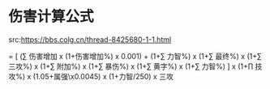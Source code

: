 # 伤害计算公式

src:https://bbs.colg.cn/thread-8425680-1-1.html

= [ (∑ 伤害增加 x (1+伤害增加%) x 0.001) + (1+∑ 力智%) x (1+∑ 最终%) x (1+∑ 三攻%) x (1+∑ 附加%) x (1+∑ 暴伤%) x (1+∑ 黄字%) x (1+∑ 力智%) ] x (1+∏ 技攻%) x (1.05+属强\x0.0045) x (1+力智/250) x 三攻
